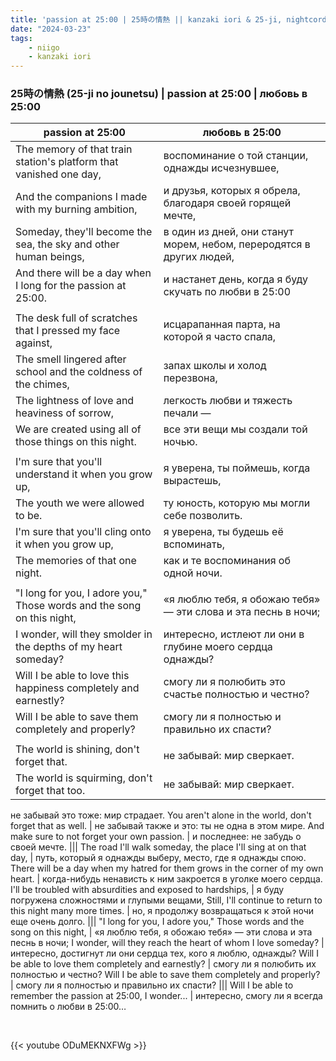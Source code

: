 ```yaml
---
title: 'passion at 25:00 | 25時の情熱 || kanzaki iori & 25-ji, nightcord de'
date: "2024-03-23"
tags:
    - niigo
    - kanzaki iori
---
```


### 25時の情熱 (25-ji no jounetsu) | passion at 25:00 | любовь в 25:00

passion at 25:00 | любовь в 25:00
--|--
The memory of that train station's platform that vanished one day, | воспоминание о той станции, однажды исчезнувшее,
And the companions I made with my burning ambition, | и друзья, которых я обрела, благодаря своей горящей мечте,
Someday, they'll become the sea, the sky and other human beings, | в один из дней, они станут морем, небом, переродятся в других людей,
And there will be a day when I long for the passion at 25:00. | и настанет день, когда я буду скучать по любви в 25:00
|||
The desk full of scratches that I pressed my face against, | исцарапанная парта, на которой я часто спала,
The smell lingered after school and the coldness of the chimes, | запах школы и холод перезвона,
The lightness of love and heaviness of sorrow, | легкость любви и тяжесть печали —
We are created using all of those things on this night. | все эти вещи мы создали той ночью.
|||
I'm sure that you'll understand it when you grow up, | я уверена, ты поймешь, когда вырастешь,
The youth we were allowed to be. | ту юность, которую мы могли себе позволить.
I'm sure that you'll cling onto it when you grow up, | я уверена, ты будешь её вспоминать,
The memories of that one night. | как и те воспоминания об одной ночи.
|||
"I long for you, I adore you," Those words and the song on this night, | «я люблю тебя, я обожаю тебя» — эти слова и эта песнь в ночи;
I wonder, will they smolder in the depths of my heart someday? | интересно, истлеют ли они в глубине моего сердца однажды?
Will I be able to love this happiness completely and earnestly? | смогу ли я полюбить это счастье полностью и честно?
Will I be able to save them completely and properly? | смогу ли я полностью и правильно их спасти?
|||
The world is shining, don't forget that. | не забывай: мир сверкает.
The world is squirming, don't forget that too. | не забывай: мир сверкает.
не забывай это тоже: мир страдает.
You aren't alone in the world, don't forget that as well. | не забывай также и это: ты не одна в этом мире.
And make sure to not forget your own passion. | и последнее: не забудь о своей мечте.
|||
The road I'll walk someday, the place I'll sing at on that day, | путь, который я однажды выберу, место, где я однажды спою.
There will be a day when my hatred for them grows in the corner of my own heart. | когда-нибудь ненависть к ним закроется в уголке моего сердца.
I'll be troubled with absurdities and exposed to hardships, | я буду погружена сложностями и глупыми вещами,
Still, I'll continue to return to this night many more times. | но, я продолжу возвращаться к этой ночи еще очень долго.
|||
"I long for you, I adore you," Those words and the song on this night, | «я люблю тебя, я обожаю тебя» — эти слова и эта песнь в ночи;
I wonder, will they reach the heart of whom I love someday? | интересно, достигнут ли они сердца тех, кого я люблю, однажды?
Will I be able to love them completely and earnestly? | смогу ли я полюбить их полностью и честно?
Will I be able to save them completely and properly? | смогу ли я полностью и правильно их спасти?
|||
Will I be able to remember the passion at 25:00, I wonder... | интересно, смогу ли я всегда помнить о любви в 25:00…

<br>

{{< youtube ODuMEKNXFWg >}}